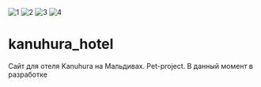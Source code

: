 ![1](https://user-images.githubusercontent.com/76496638/127015194-c66f638e-b424-4005-a12b-6f4907637c92.png)
![2](https://user-images.githubusercontent.com/76496638/127015210-e974212d-b753-4aa3-b802-67db266f976d.png)
![3](https://user-images.githubusercontent.com/76496638/127015214-93aebc59-6251-41cc-af37-07d8a4173cb7.png)
![4](https://user-images.githubusercontent.com/76496638/127015237-2168b9e1-5451-48d3-ad68-0bd08bc8552a.png)
# kanuhura_hotel
Сайт для отеля Kanuhura  на Мальдивах. Pet-project. В данный момент в разработке




